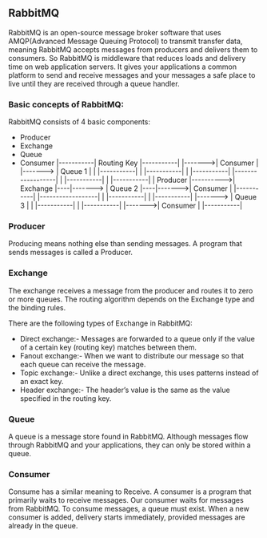 ## RabbitMQ
RabbitMQ is an open-source message broker software that uses AMQP(Advanced Message Queuing Protocol) to transmit transfer data, meaning RabbitMQ accepts messages from producers and delivers them to consumers. So RabbitMQ is middleware that reduces loads and delivery time on web application servers. It gives your applications a common platform to send and receive messages and your messages a safe place to live until they are received through a queue handler.

### Basic concepts of RabbitMQ:
RabbitMQ consists of 4 basic components:

- Producer
- Exchange
- Queue
- Consumer                                                                                                  |-----------|
  								      Routing Key |-----------|    |------->| Consumer  |
									|-------> |  Queue 1  |    |        |-----------|
                                                                        |         |-----------|    |
			|-----------|		|------------------|	|         |-----------|    |        |-----------|
			| Producer  |---------->|     Exchange     |----|-------> |  Queue 2  |----|------->| Consumer  |
			|-----------|		|------------------|	|         |-----------|    |	    |-----------| 
									|-------> |  Queue 3  |    |
										  |-----------|    |        |-----------|
												   |------->| Consumer  |
												            |-----------|	

### Producer
Producing means nothing else than sending messages. A program that sends messages is called a Producer.

### Exchange
The exchange receives a message from the producer and routes it to zero or more queues. The routing algorithm depends on the Exchange type and the binding rules.

There are the following types of Exchange in RabbitMQ:
- Direct exchange:- Messages are forwarded to a queue only if the value of a certain key (routing key) matches between them.
- Fanout exchange:- When we want to distribute our message so that each queue can receive the message.
- Topic exchange:- Unlike a direct exchange, this uses patterns instead of an exact key.
- Header exchange:- The header’s value is the same as the value specified in the routing key.

### Queue
A queue is a message store found in RabbitMQ. Although messages flow through RabbitMQ and your applications, they can only be stored within a queue.

### Consumer
Consume has a similar meaning to Receive. A consumer is a program that primarily waits to receive messages. Our consumer waits for messages from RabbitMQ.
To consume messages, a queue must exist. When a new consumer is added, delivery starts immediately, provided messages are already in the queue.

